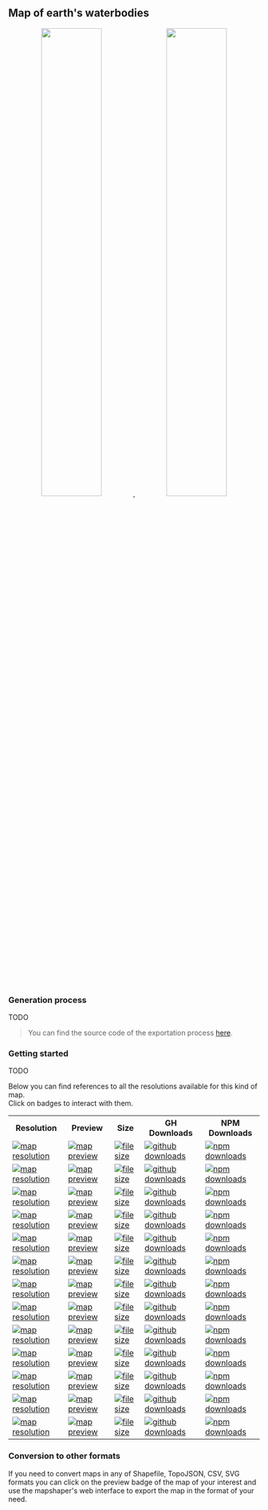 ## Map of earth's waterbodies
<p align="center">
  <a alt="see earth-waterbodies on mapshaper" href="http://mapshaper.org/?files=https://cdn.rawgit.com/simonepri/geo-maps/next/previews/earth-waterbodies.geo.json">
    <img src="https://raw.githubusercontent.com/simonepri/geo-maps/next/media/geo-maps-earth-waterbodies-shape.png" width ="49%"/>
  </a>
  <a alt="see earth-waterbodies on geojson.io" href="http://geojson.io/#data=data:text/x-url,https://cdn.rawgit.com/simonepri/geo-maps/next/previews/earth-waterbodies.geo.json">
    <img src="https://raw.githubusercontent.com/simonepri/geo-maps/next/media/geo-maps-earth-waterbodies-hover.png" width ="49%"/>
  </a>
</p>

### Generation process
TODO

> You can find the source code of the exportation process [here](gulp/maps/earth-waterbodies.js).

### Getting started
TODO

Below you can find references to all the resolutions available for this kind of map.  
Click on badges to interact with them.

<table>
  <tr>
    <th>Resolution</th>
    <th>Preview</th>
    <th>Size</th>
    <th>GH Downloads</th>
    <th>NPM Downloads</th>
  </tr>

  <tr>
    <td>
      <a href="#earth-waterbodies">
        <img src="https://img.shields.io/badge/resolution-1m-f1c40f.svg" alt="map resolution"/>
      </a>
    </td>
    <td>
      <a href="http://mapshaper.org/?files=https://unpkg.com/@geo-maps/earth-waterbodies-1m/map.geo.json">
        <img src="https://img.shields.io/badge/preview-mapshaper-1abc9c.svg" alt="map preview"/>
      </a>
    </td>
    <td>
      <a href="#earth-waterbodies">
        <img src="http://img.badgesize.io/https://unpkg.com/@geo-maps/earth-waterbodies-1m/map.geo.json" alt="file size"/>
      </a>
    </td>
    <td>
      <a href="https://github.com/simonepri/geo-maps/releases/download/v0.5.0/earth-waterbodies-1m.geo.json">
        <img src="https://img.shields.io/github/downloads/simonepri/geo-maps/latest/earth-waterbodies-1m.geo.json.svg" alt="github downloads"/>
      </a>
    </td>
    <td>
      <a href="https://www.npmjs.com/package/@geo-maps/earth-waterbodies-1m">
        <img src="https://img.shields.io/npm/dm/@geo-maps/earth-waterbodies-1m.svg" alt="npm downloads"/>
      </a>
    </td>
  </tr>

  <tr>
    <td>
      <a href="#earth-waterbodies">
        <img src="https://img.shields.io/badge/resolution-2m5-f1c40f.svg" alt="map resolution"/>
      </a>
    </td>
    <td>
      <a href="http://mapshaper.org/?files=https://unpkg.com/@geo-maps/earth-waterbodies-2m5/map.geo.json">
        <img src="https://img.shields.io/badge/preview-mapshaper-1abc9c.svg" alt="map preview"/>
      </a>
    </td>
    <td>
      <a href="#earth-waterbodies">
        <img src="http://img.badgesize.io/https://unpkg.com/@geo-maps/earth-waterbodies-2m5/map.geo.json" alt="file size"/>
      </a>
    </td>
    <td>
      <a href="https://github.com/simonepri/geo-maps/releases/download/v0.5.0/earth-waterbodies-2m5.geo.json">
        <img src="https://img.shields.io/github/downloads/simonepri/geo-maps/latest/earth-waterbodies-2m5.geo.json.svg" alt="github downloads"/>
      </a>
    </td>
    <td>
      <a href="https://www.npmjs.com/package/@geo-maps/earth-waterbodies-2m5">
        <img src="https://img.shields.io/npm/dm/@geo-maps/earth-waterbodies-2m5.svg" alt="npm downloads"/>
      </a>
    </td>
  </tr>

  <tr>
    <td>
      <a href="#earth-waterbodies">
        <img src="https://img.shields.io/badge/resolution-5m-f1c40f.svg" alt="map resolution"/>
      </a>
    </td>
    <td>
      <a href="http://mapshaper.org/?files=https://unpkg.com/@geo-maps/earth-waterbodies-5m/map.geo.json">
        <img src="https://img.shields.io/badge/preview-mapshaper-1abc9c.svg" alt="map preview"/>
      </a>
    </td>
    <td>
      <a href="#earth-waterbodies">
        <img src="http://img.badgesize.io/https://unpkg.com/@geo-maps/earth-waterbodies-5m/map.geo.json" alt="file size"/>
      </a>
    </td>
    <td>
      <a href="https://github.com/simonepri/geo-maps/releases/download/v0.5.0/earth-waterbodies-5m.geo.json">
        <img src="https://img.shields.io/github/downloads/simonepri/geo-maps/latest/earth-waterbodies-5m.geo.json.svg" alt="github downloads"/>
      </a>
    </td>
    <td>
      <a href="https://www.npmjs.com/package/@geo-maps/earth-waterbodies-5m">
        <img src="https://img.shields.io/npm/dm/@geo-maps/earth-waterbodies-5m.svg" alt="npm downloads"/>
      </a>
    </td>
  </tr>

  <tr>
    <td>
      <a href="#earth-waterbodies">
        <img src="https://img.shields.io/badge/resolution-10m-f1c40f.svg" alt="map resolution"/>
      </a>
    </td>
    <td>
      <a href="http://mapshaper.org/?files=https://unpkg.com/@geo-maps/earth-waterbodies-10m/map.geo.json">
        <img src="https://img.shields.io/badge/preview-mapshaper-1abc9c.svg" alt="map preview"/>
      </a>
    </td>
    <td>
      <a href="#earth-waterbodies">
        <img src="http://img.badgesize.io/https://unpkg.com/@geo-maps/earth-waterbodies-10m/map.geo.json" alt="file size"/>
      </a>
    </td>
    <td>
      <a href="https://github.com/simonepri/geo-maps/releases/download/v0.5.0/earth-waterbodies-10m.geo.json">
        <img src="https://img.shields.io/github/downloads/simonepri/geo-maps/latest/earth-waterbodies-10m.geo.json.svg" alt="github downloads"/>
      </a>
    </td>
    <td>
      <a href="https://www.npmjs.com/package/@geo-maps/earth-waterbodies-10m">
        <img src="https://img.shields.io/npm/dm/@geo-maps/earth-waterbodies-10m.svg" alt="npm downloads"/>
      </a>
    </td>
  </tr>

  <tr>
    <td>
      <a href="#earth-waterbodies">
        <img src="https://img.shields.io/badge/resolution-25m-f1c40f.svg" alt="map resolution"/>
      </a>
    </td>
    <td>
      <a href="http://mapshaper.org/?files=https://unpkg.com/@geo-maps/earth-waterbodies-25m/map.geo.json">
        <img src="https://img.shields.io/badge/preview-mapshaper-1abc9c.svg" alt="map preview"/>
      </a>
    </td>
    <td>
      <a href="#earth-waterbodies">
        <img src="http://img.badgesize.io/https://unpkg.com/@geo-maps/earth-waterbodies-25m/map.geo.json" alt="file size"/>
      </a>
    </td>
    <td>
      <a href="https://github.com/simonepri/geo-maps/releases/download/v0.5.0/earth-waterbodies-25m.geo.json">
        <img src="https://img.shields.io/github/downloads/simonepri/geo-maps/latest/earth-waterbodies-25m.geo.json.svg" alt="github downloads"/>
      </a>
    </td>
    <td>
      <a href="https://www.npmjs.com/package/@geo-maps/earth-waterbodies-25m">
        <img src="https://img.shields.io/npm/dm/@geo-maps/earth-waterbodies-25m.svg" alt="npm downloads"/>
      </a>
    </td>
  </tr>

  <tr>
    <td>
      <a href="#earth-waterbodies">
        <img src="https://img.shields.io/badge/resolution-50m-f1c40f.svg" alt="map resolution"/>
      </a>
    </td>
    <td>
      <a href="http://mapshaper.org/?files=https://unpkg.com/@geo-maps/earth-waterbodies-50m/map.geo.json">
        <img src="https://img.shields.io/badge/preview-mapshaper-1abc9c.svg" alt="map preview"/>
      </a>
    </td>
    <td>
      <a href="#earth-waterbodies">
        <img src="http://img.badgesize.io/https://unpkg.com/@geo-maps/earth-waterbodies-50m/map.geo.json" alt="file size"/>
      </a>
    </td>
    <td>
      <a href="https://github.com/simonepri/geo-maps/releases/download/v0.5.0/earth-waterbodies-50m.geo.json">
        <img src="https://img.shields.io/github/downloads/simonepri/geo-maps/latest/earth-waterbodies-50m.geo.json.svg" alt="github downloads"/>
      </a>
    </td>
    <td>
      <a href="https://www.npmjs.com/package/@geo-maps/earth-waterbodies-50m">
        <img src="https://img.shields.io/npm/dm/@geo-maps/earth-waterbodies-50m.svg" alt="npm downloads"/>
      </a>
    </td>
  </tr>

  <tr>
    <td>
      <a href="#earth-waterbodies">
        <img src="https://img.shields.io/badge/resolution-100m-f1c40f.svg" alt="map resolution"/>
      </a>
    </td>
    <td>
      <a href="http://mapshaper.org/?files=https://unpkg.com/@geo-maps/earth-waterbodies-100m/map.geo.json">
        <img src="https://img.shields.io/badge/preview-mapshaper-1abc9c.svg" alt="map preview"/>
      </a>
    </td>
    <td>
      <a href="#earth-waterbodies">
        <img src="http://img.badgesize.io/https://unpkg.com/@geo-maps/earth-waterbodies-100m/map.geo.json" alt="file size"/>
      </a>
    </td>
    <td>
      <a href="https://github.com/simonepri/geo-maps/releases/download/v0.5.0/earth-waterbodies-100m.geo.json">
        <img src="https://img.shields.io/github/downloads/simonepri/geo-maps/latest/earth-waterbodies-100m.geo.json.svg" alt="github downloads"/>
      </a>
    </td>
    <td>
      <a href="https://www.npmjs.com/package/@geo-maps/earth-waterbodies-100m">
        <img src="https://img.shields.io/npm/dm/@geo-maps/earth-waterbodies-100m.svg" alt="npm downloads"/>
      </a>
    </td>
  </tr>

  <tr>
    <td>
      <a href="#earth-waterbodies">
        <img src="https://img.shields.io/badge/resolution-250m-f1c40f.svg" alt="map resolution"/>
      </a>
    </td>
    <td>
      <a href="http://mapshaper.org/?files=https://unpkg.com/@geo-maps/earth-waterbodies-250m/map.geo.json">
        <img src="https://img.shields.io/badge/preview-mapshaper-1abc9c.svg" alt="map preview"/>
      </a>
    </td>
    <td>
      <a href="#earth-waterbodies">
        <img src="http://img.badgesize.io/https://unpkg.com/@geo-maps/earth-waterbodies-250m/map.geo.json" alt="file size"/>
      </a>
    </td>
    <td>
      <a href="https://github.com/simonepri/geo-maps/releases/download/v0.5.0/earth-waterbodies-250m.geo.json">
        <img src="https://img.shields.io/github/downloads/simonepri/geo-maps/latest/earth-waterbodies-250m.geo.json.svg" alt="github downloads"/>
      </a>
    </td>
    <td>
      <a href="https://www.npmjs.com/package/@geo-maps/earth-waterbodies-250m">
        <img src="https://img.shields.io/npm/dm/@geo-maps/earth-waterbodies-250m.svg" alt="npm downloads"/>
      </a>
    </td>
  </tr>

  <tr>
    <td>
      <a href="#earth-waterbodies">
        <img src="https://img.shields.io/badge/resolution-500m-f1c40f.svg" alt="map resolution"/>
      </a>
    </td>
    <td>
      <a href="http://mapshaper.org/?files=https://unpkg.com/@geo-maps/earth-waterbodies-500m/map.geo.json">
        <img src="https://img.shields.io/badge/preview-mapshaper-1abc9c.svg" alt="map preview"/>
      </a>
    </td>
    <td>
      <a href="#earth-waterbodies">
        <img src="http://img.badgesize.io/https://unpkg.com/@geo-maps/earth-waterbodies-500m/map.geo.json" alt="file size"/>
      </a>
    </td>
    <td>
      <a href="https://github.com/simonepri/geo-maps/releases/download/v0.5.0/earth-waterbodies-500m.geo.json">
        <img src="https://img.shields.io/github/downloads/simonepri/geo-maps/latest/earth-waterbodies-500m.geo.json.svg" alt="github downloads"/>
      </a>
    </td>
    <td>
      <a href="https://www.npmjs.com/package/@geo-maps/earth-waterbodies-500m">
        <img src="https://img.shields.io/npm/dm/@geo-maps/earth-waterbodies-500m.svg" alt="npm downloads"/>
      </a>
    </td>
  </tr>

  <tr>
    <td>
      <a href="#earth-waterbodies">
        <img src="https://img.shields.io/badge/resolution-1km-f1c40f.svg" alt="map resolution"/>
      </a>
    </td>
    <td>
      <a href="http://mapshaper.org/?files=https://unpkg.com/@geo-maps/earth-waterbodies-1km/map.geo.json">
        <img src="https://img.shields.io/badge/preview-mapshaper-1abc9c.svg" alt="map preview"/>
      </a>
    </td>
    <td>
      <a href="#earth-waterbodies">
        <img src="http://img.badgesize.io/https://unpkg.com/@geo-maps/earth-waterbodies-1km/map.geo.json" alt="file size"/>
      </a>
    </td>
    <td>
      <a href="https://github.com/simonepri/geo-maps/releases/download/v0.5.0/earth-waterbodies-1km.geo.json">
        <img src="https://img.shields.io/github/downloads/simonepri/geo-maps/latest/earth-waterbodies-1km.geo.json.svg" alt="github downloads"/>
      </a>
    </td>
    <td>
      <a href="https://www.npmjs.com/package/@geo-maps/earth-waterbodies-1km">
        <img src="https://img.shields.io/npm/dm/@geo-maps/earth-waterbodies-1km.svg" alt="npm downloads"/>
      </a>
    </td>
  </tr>

  <tr>
    <td>
      <a href="#earth-waterbodies">
        <img src="https://img.shields.io/badge/resolution-2km5-f1c40f.svg" alt="map resolution"/>
      </a>
    </td>
    <td>
      <a href="http://mapshaper.org/?files=https://unpkg.com/@geo-maps/earth-waterbodies-2km5/map.geo.json">
        <img src="https://img.shields.io/badge/preview-mapshaper-1abc9c.svg" alt="map preview"/>
      </a>
    </td>
    <td>
      <a href="#earth-waterbodies">
        <img src="http://img.badgesize.io/https://unpkg.com/@geo-maps/earth-waterbodies-2km5/map.geo.json" alt="file size"/>
      </a>
    </td>
    <td>
      <a href="https://github.com/simonepri/geo-maps/releases/download/v0.5.0/earth-waterbodies-2km5.geo.json">
        <img src="https://img.shields.io/github/downloads/simonepri/geo-maps/latest/earth-waterbodies-2km5.geo.json.svg" alt="github downloads"/>
      </a>
    </td>
    <td>
      <a href="https://www.npmjs.com/package/@geo-maps/earth-waterbodies-2km5">
        <img src="https://img.shields.io/npm/dm/@geo-maps/earth-waterbodies-2km5.svg" alt="npm downloads"/>
      </a>
    </td>
  </tr>

  <tr>
    <td>
      <a href="#earth-waterbodies">
        <img src="https://img.shields.io/badge/resolution-5km-f1c40f.svg" alt="map resolution"/>
      </a>
    </td>
    <td>
      <a href="http://mapshaper.org/?files=https://unpkg.com/@geo-maps/earth-waterbodies-5km/map.geo.json">
        <img src="https://img.shields.io/badge/preview-mapshaper-1abc9c.svg" alt="map preview"/>
      </a>
    </td>
    <td>
      <a href="#earth-waterbodies">
        <img src="http://img.badgesize.io/https://unpkg.com/@geo-maps/earth-waterbodies-5km/map.geo.json" alt="file size"/>
      </a>
    </td>
    <td>
      <a href="https://github.com/simonepri/geo-maps/releases/download/v0.5.0/earth-waterbodies-5km.geo.json">
        <img src="https://img.shields.io/github/downloads/simonepri/geo-maps/latest/earth-waterbodies-5km.geo.json.svg" alt="github downloads"/>
      </a>
    </td>
    <td>
      <a href="https://www.npmjs.com/package/@geo-maps/earth-waterbodies-5km">
        <img src="https://img.shields.io/npm/dm/@geo-maps/earth-waterbodies-5km.svg" alt="npm downloads"/>
      </a>
    </td>
  </tr>

  <tr>
    <td>
      <a href="#earth-waterbodies">
        <img src="https://img.shields.io/badge/resolution-10km-f1c40f.svg" alt="map resolution"/>
      </a>
    </td>
    <td>
      <a href="http://mapshaper.org/?files=https://unpkg.com/@geo-maps/earth-waterbodies-10km/map.geo.json">
        <img src="https://img.shields.io/badge/preview-mapshaper-1abc9c.svg" alt="map preview"/>
      </a>
    </td>
    <td>
      <a href="#earth-waterbodies">
        <img src="http://img.badgesize.io/https://unpkg.com/@geo-maps/earth-waterbodies-10km/map.geo.json" alt="file size"/>
      </a>
    </td>
    <td>
      <a href="https://github.com/simonepri/geo-maps/releases/download/v0.5.0/earth-waterbodies-10km.geo.json">
        <img src="https://img.shields.io/github/downloads/simonepri/geo-maps/latest/earth-waterbodies-10km.geo.json.svg" alt="github downloads"/>
      </a>
    </td>
    <td>
      <a href="https://www.npmjs.com/package/@geo-maps/earth-waterbodies-10km">
        <img src="https://img.shields.io/npm/dm/@geo-maps/earth-waterbodies-10km.svg" alt="npm downloads"/>
      </a>
    </td>
  </tr>
</table>

### Conversion to other formats
If you need to convert maps in any of Shapefile, TopoJSON, CSV, SVG formats you can click on the preview badge of the map of your interest and use the mapshaper's web interface to export the map in the format of your need.
